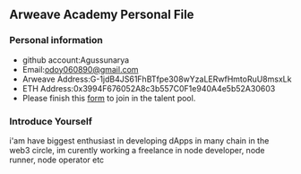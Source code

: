 ## Arweave Academy Personal File

### Personal information

- github account:Agussunarya
- Email:odoy060890@gmail.com
- Arweave Address:G-1jdB4JS61FhBTfpe308wYzaLERwfHmtoRuU8msxLk
- ETH Address:0x3994F676052A8c3b557C0F1e940A4e5b52A30603
- Please finish this [form](https://docs.google.com/forms/d/e/1FAIpQLSfWA5fIIcBgmRppm3jNz5vmf9Mai_QMVil-2pO4r7YKn_Zhtw/viewform?usp=sf_link) to join in the talent pool.

### Introduce Yourself
 i'am have biggest enthusiast in developing dApps in many chain in the web3 circle, im curently working a freelance in node developer, node runner, node operator etc

